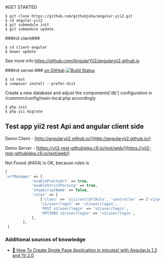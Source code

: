#GET STARTED

```
$ git clone https://github.com/githubjeka/angular-yii2.git
$ cd angular-yii2
$ git submodule init
$ git submodule update
```

###Init client###
```
$ cd client-angular
$ bower update
```

See more info https://github.com/AngularYii2/angularyii2.github.io

###Init server:###
[on GitHub](https://github.com/githubjeka/yii2-rest)
[![Build Status](https://travis-ci.org/githubjeka/yii2-rest.svg)](https://travis-ci.org/githubjeka/yii2-rest)

```
$ cd rest
$ composer install --prefer-dist
```

Create a new database and adjust the components['db'] configuration in /common/config/main-local.php accordingly.
```
$ php init
$ php yii migrate
```

## Test app yii2 rest Api and angular client side

Demo Client - [http://angularyii2.github.io/](http://angularyii2.github.io/)

Demo Server - [https://yii2-rest-githubjeka.c9.io/rest/web/](https://yii2-rest-githubjeka.c9.io/rest/web/)

Not Found (#404) is OK, because rules is
```php
[
'urlManager' => [
            'enablePrettyUrl' => true,
            'enableStrictParsing' => true,
            'showScriptName' => false,
            'rules' => [
                ['class' => 'yii\rest\UrlRule', 'controller' => ['v1/post', 'v1/comment', 'v2/post']],
                'v1/user/login' => 'v1/user/login',
                'POST v2/user/login' => 'v2/user/login',
                'OPTIONS v2/user/login' => 'v2/user/login',
            ],
        ],
 ]
 ```
 
### Additional sources of knowledge

- [:link: How To Create Single Page Application in minutes! with AngularJs 1.3 and Yii 2.0 ](https://github.com/hscstudio/angular1-yii2) 
